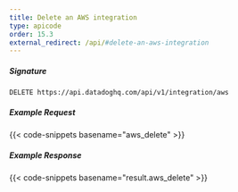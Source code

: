 ```yaml
---
title: Delete an AWS integration
type: apicode
order: 15.3
external_redirect: /api/#delete-an-aws-integration
---
```


##### Signature

`DELETE https://api.datadoghq.com/api/v1/integration/aws`

##### Example Request
{{< code-snippets basename="aws_delete" >}}

##### Example Response
{{< code-snippets basename="result.aws_delete" >}}
